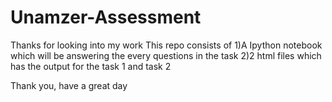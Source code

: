 # Unamzer-Assessment

Thanks for looking into my work
This repo consists of 
  1)A Ipython notebook which will be answering the every questions in the task 
  2)2 html files which has the output for the task 1 and task 2 

Thank you, have a great day

